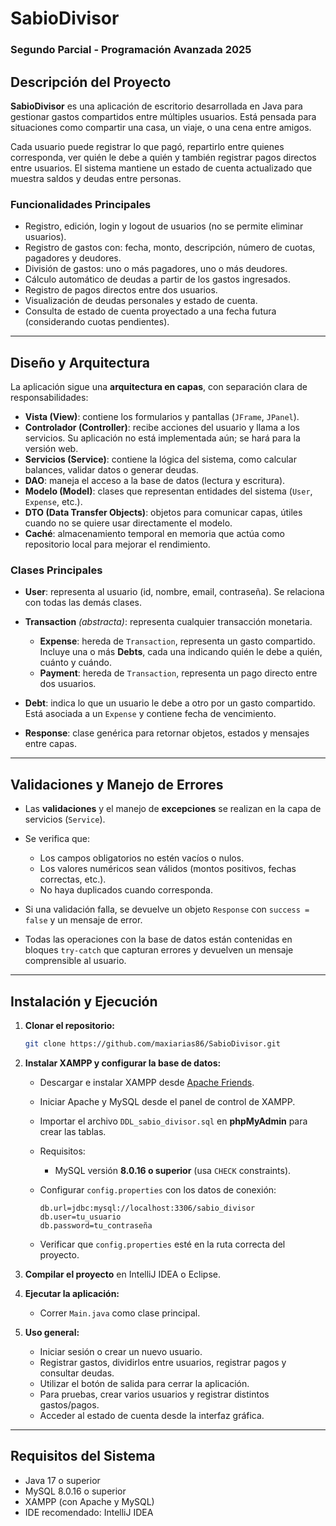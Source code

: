 # SabioDivisor

### Segundo Parcial - Programación Avanzada 2025

## Descripción del Proyecto

**SabioDivisor** es una aplicación de escritorio desarrollada en Java para gestionar gastos compartidos entre múltiples usuarios. Está pensada para situaciones como compartir una casa, un viaje, o una cena entre amigos.

Cada usuario puede registrar lo que pagó, repartirlo entre quienes corresponda, ver quién le debe a quién y también registrar pagos directos entre usuarios. El sistema mantiene un estado de cuenta actualizado que muestra saldos y deudas entre personas.

### Funcionalidades Principales

* Registro, edición, login y logout de usuarios (no se permite eliminar usuarios).
* Registro de gastos con: fecha, monto, descripción, número de cuotas, pagadores y deudores.
* División de gastos: uno o más pagadores, uno o más deudores.
* Cálculo automático de deudas a partir de los gastos ingresados.
* Registro de pagos directos entre dos usuarios.
* Visualización de deudas personales y estado de cuenta.
* Consulta de estado de cuenta proyectado a una fecha futura (considerando cuotas pendientes).

---

## Diseño y Arquitectura

La aplicación sigue una **arquitectura en capas**, con separación clara de responsabilidades:

* **Vista (View)**: contiene los formularios y pantallas (`JFrame`, `JPanel`).
* **Controlador (Controller)**: recibe acciones del usuario y llama a los servicios. Su aplicación no está implementada aún; se hará para la versión web.
* **Servicios (Service)**: contiene la lógica del sistema, como calcular balances, validar datos o generar deudas.
* **DAO**: maneja el acceso a la base de datos (lectura y escritura).
* **Modelo (Model)**: clases que representan entidades del sistema (`User`, `Expense`, etc.).
* **DTO (Data Transfer Objects)**: objetos para comunicar capas, útiles cuando no se quiere usar directamente el modelo.
* **Caché**: almacenamiento temporal en memoria que actúa como repositorio local para mejorar el rendimiento.

### Clases Principales

* **User**: representa al usuario (id, nombre, email, contraseña). Se relaciona con todas las demás clases.
* **Transaction** *(abstracta)*: representa cualquier transacción monetaria.

   * **Expense**: hereda de `Transaction`, representa un gasto compartido. Incluye una o más **Debts**, cada una indicando quién le debe a quién, cuánto y cuándo.
   * **Payment**: hereda de `Transaction`, representa un pago directo entre dos usuarios.
* **Debt**: indica lo que un usuario le debe a otro por un gasto compartido. Está asociada a un `Expense` y contiene fecha de vencimiento.
* **Response**: clase genérica para retornar objetos, estados y mensajes entre capas.

---

## Validaciones y Manejo de Errores

* Las **validaciones** y el manejo de **excepciones** se realizan en la capa de servicios (`Service`).
* Se verifica que:

   * Los campos obligatorios no estén vacíos o nulos.
   * Los valores numéricos sean válidos (montos positivos, fechas correctas, etc.).
   * No haya duplicados cuando corresponda.
* Si una validación falla, se devuelve un objeto `Response` con `success = false` y un mensaje de error.
* Todas las operaciones con la base de datos están contenidas en bloques `try-catch` que capturan errores y devuelven un mensaje comprensible al usuario.

---

## Instalación y Ejecución

1. **Clonar el repositorio:**

   ```bash
   git clone https://github.com/maxiarias86/SabioDivisor.git
   ```

2. **Instalar XAMPP y configurar la base de datos:**

   * Descargar e instalar XAMPP desde [Apache Friends](https://www.apachefriends.org/index.html).
   * Iniciar Apache y MySQL desde el panel de control de XAMPP.
   * Importar el archivo `DDL_sabio_divisor.sql` en **phpMyAdmin** para crear las tablas.
   * Requisitos:

      * MySQL versión **8.0.16 o superior** (usa `CHECK` constraints).
   * Configurar `config.properties` con los datos de conexión:

     ```properties
     db.url=jdbc:mysql://localhost:3306/sabio_divisor
     db.user=tu_usuario
     db.password=tu_contraseña
     ```
   * Verificar que `config.properties` esté en la ruta correcta del proyecto.

3. **Compilar el proyecto** en IntelliJ IDEA o Eclipse.

4. **Ejecutar la aplicación:**

   * Correr `Main.java` como clase principal.

5. **Uso general:**

   * Iniciar sesión o crear un nuevo usuario.
   * Registrar gastos, dividirlos entre usuarios, registrar pagos y consultar deudas.
   * Utilizar el botón de salida para cerrar la aplicación.
   * Para pruebas, crear varios usuarios y registrar distintos gastos/pagos.
   * Acceder al estado de cuenta desde la interfaz gráfica.

---

## Requisitos del Sistema

* Java 17 o superior
* MySQL 8.0.16 o superior
* XAMPP (con Apache y MySQL)
* IDE recomendado: IntelliJ IDEA
